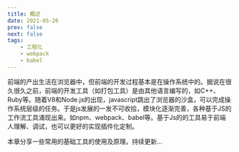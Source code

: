 ```yaml
---
title: 概述
date: 2021-05-26
prev: false
next: false
tags:
    - 工程化
    - webpack
    - babel
---
```


前端的产出生活在浏览器中，但前端的开发过程基本是在操作系统中的。据说在很久很久之前，前端的开发工具（如打包工具）是由其他语言编写的，如C++、Ruby等。随着V8和Node.js的出现，javascript跳出了浏览器的沙盒，可以完成操作系统层级的任务。于是js发展的一发不可收拾，模块化逐渐完善，各种基于JS的工作流工具涌现出来。如npm、webpack、babel等。基于Js的的工具易于前端人理解、调试，也可以更好的实现插件化定制。

本章分享一些常用的基础工具的使用及原理。持续更新...

